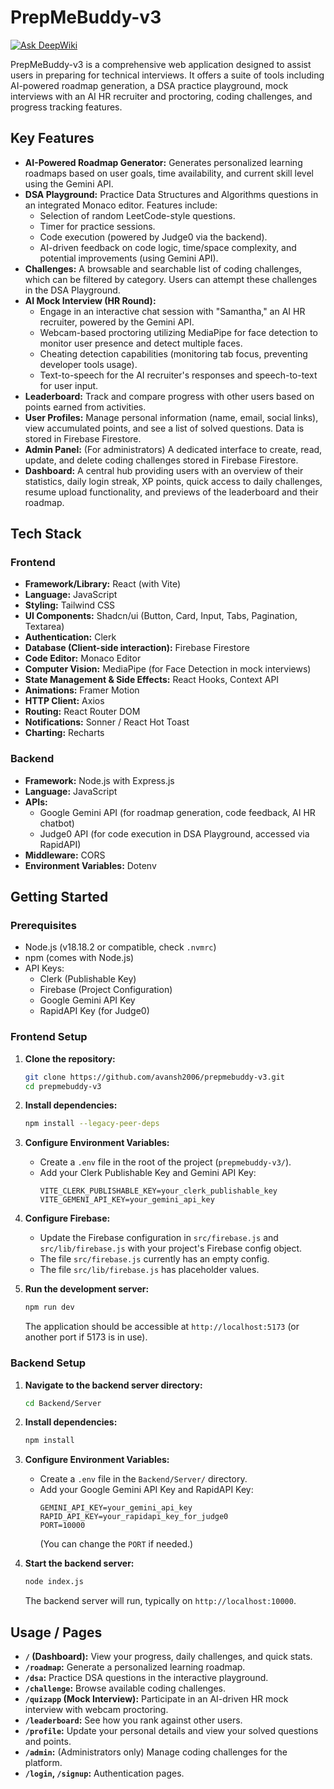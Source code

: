 # PrepMeBuddy-v3
[![Ask DeepWiki](https://devin.ai/assets/askdeepwiki.png)](https://deepwiki.com/Avansh2006/PrepMeBuddy-v3)

PrepMeBuddy-v3 is a comprehensive web application designed to assist users in preparing for technical interviews. It offers a suite of tools including AI-powered roadmap generation, a DSA practice playground, mock interviews with an AI HR recruiter and proctoring, coding challenges, and progress tracking features.

## Key Features

*   **AI-Powered Roadmap Generator:** Generates personalized learning roadmaps based on user goals, time availability, and current skill level using the Gemini API.
*   **DSA Playground:** Practice Data Structures and Algorithms questions in an integrated Monaco editor. Features include:
    *   Selection of random LeetCode-style questions.
    *   Timer for practice sessions.
    *   Code execution (powered by Judge0 via the backend).
    *   AI-driven feedback on code logic, time/space complexity, and potential improvements (using Gemini API).
*   **Challenges:** A browsable and searchable list of coding challenges, which can be filtered by category. Users can attempt these challenges in the DSA Playground.
*   **AI Mock Interview (HR Round):**
    *   Engage in an interactive chat session with "Samantha," an AI HR recruiter, powered by the Gemini API.
    *   Webcam-based proctoring utilizing MediaPipe for face detection to monitor user presence and detect multiple faces.
    *   Cheating detection capabilities (monitoring tab focus, preventing developer tools usage).
    *   Text-to-speech for the AI recruiter's responses and speech-to-text for user input.
*   **Leaderboard:** Track and compare progress with other users based on points earned from activities.
*   **User Profiles:** Manage personal information (name, email, social links), view accumulated points, and see a list of solved questions. Data is stored in Firebase Firestore.
*   **Admin Panel:** (For administrators) A dedicated interface to create, read, update, and delete coding challenges stored in Firebase Firestore.
*   **Dashboard:** A central hub providing users with an overview of their statistics, daily login streak, XP points, quick access to daily challenges, resume upload functionality, and previews of the leaderboard and their roadmap.

## Tech Stack

### Frontend

*   **Framework/Library:** React (with Vite)
*   **Language:** JavaScript
*   **Styling:** Tailwind CSS
*   **UI Components:** Shadcn/ui (Button, Card, Input, Tabs, Pagination, Textarea)
*   **Authentication:** Clerk
*   **Database (Client-side interaction):** Firebase Firestore
*   **Code Editor:** Monaco Editor
*   **Computer Vision:** MediaPipe (for Face Detection in mock interviews)
*   **State Management & Side Effects:** React Hooks, Context API
*   **Animations:** Framer Motion
*   **HTTP Client:** Axios
*   **Routing:** React Router DOM
*   **Notifications:** Sonner / React Hot Toast
*   **Charting:** Recharts

### Backend

*   **Framework:** Node.js with Express.js
*   **Language:** JavaScript
*   **APIs:**
    *   Google Gemini API (for roadmap generation, code feedback, AI HR chatbot)
    *   Judge0 API (for code execution in DSA Playground, accessed via RapidAPI)
*   **Middleware:** CORS
*   **Environment Variables:** Dotenv

## Getting Started

### Prerequisites

*   Node.js (v18.18.2 or compatible, check `.nvmrc`)
*   npm (comes with Node.js)
*   API Keys:
    *   Clerk (Publishable Key)
    *   Firebase (Project Configuration)
    *   Google Gemini API Key
    *   RapidAPI Key (for Judge0)

### Frontend Setup

1.  **Clone the repository:**
    ```bash
    git clone https://github.com/avansh2006/prepmebuddy-v3.git
    cd prepmebuddy-v3
    ```

2.  **Install dependencies:**
    ```bash
    npm install --legacy-peer-deps
    ```

3.  **Configure Environment Variables:**
    *   Create a `.env` file in the root of the project (`prepmebuddy-v3/`).
    *   Add your Clerk Publishable Key and Gemini API Key:
        ```env
        VITE_CLERK_PUBLISHABLE_KEY=your_clerk_publishable_key
        VITE_GEMENI_API_KEY=your_gemini_api_key
        ```

4.  **Configure Firebase:**
    *   Update the Firebase configuration in `src/firebase.js` and `src/lib/firebase.js` with your project's Firebase config object.
    *   The file `src/firebase.js` currently has an empty config.
    *   The file `src/lib/firebase.js` has placeholder values.

5.  **Run the development server:**
    ```bash
    npm run dev
    ```
    The application should be accessible at `http://localhost:5173` (or another port if 5173 is in use).

### Backend Setup

1.  **Navigate to the backend server directory:**
    ```bash
    cd Backend/Server
    ```

2.  **Install dependencies:**
    ```bash
    npm install
    ```

3.  **Configure Environment Variables:**
    *   Create a `.env` file in the `Backend/Server/` directory.
    *   Add your Google Gemini API Key and RapidAPI Key:
        ```env
        GEMINI_API_KEY=your_gemini_api_key
        RAPID_API_KEY=your_rapidapi_key_for_judge0
        PORT=10000
        ```
        (You can change the `PORT` if needed.)

4.  **Start the backend server:**
    ```bash
    node index.js
    ```
    The backend server will run, typically on `http://localhost:10000`.

## Usage / Pages

*   **`/` (Dashboard):** View your progress, daily challenges, and quick stats.
*   **`/roadmap`:** Generate a personalized learning roadmap.
*   **`/dsa`:** Practice DSA questions in the interactive playground.
*   **`/challenge`:** Browse available coding challenges.
*   **`/quizapp` (Mock Interview):** Participate in an AI-driven HR mock interview with webcam proctoring.
*   **`/leaderboard`:** See how you rank against other users.
*   **`/profile`:** Update your personal details and view your solved questions and points.
*   **`/admin`:** (Administrators only) Manage coding challenges for the platform.
*   **`/login`, `/signup`:** Authentication pages.